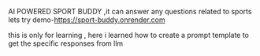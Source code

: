 AI POWERED SPORT BUDDY ,it can answer any questions related to sports lets try
demo-https://sport-buddy.onrender.com

this is only for learning ,
here i learned how to create a prompt template to get the specific responses from llm
